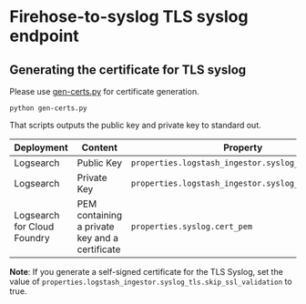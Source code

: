 # Firehose-to-syslog TLS syslog endpoint

## Generating the certificate for TLS syslog

Please use [gen-certs.py](https://github.com/RackSec/srslog/blob/master/script/gen-certs.py) for certificate generation. 

```
python gen-certs.py
```

That scripts outputs the public key and private key to standard out.

Deployment                  | Content                                        | Property
--------------------------- | -----------------------------------------------| ------------------------------------------------
Logsearch                   | Public Key                                     | `properties.logstash_ingestor.syslog_tls.ssl_key`
Logsearch                   | Private Key                                    | `properties.logstash_ingestor.syslog_tls.ssl_cert`
Logsearch for Cloud Foundry | PEM containing a private key and a certificate | `properties.syslog.cert_pem`

**Note**: If you generate a self-signed certificate for the TLS Syslog, set the value of `properties.logstash_ingestor.syslog_tls.skip_ssl_validation` to true.
